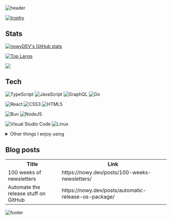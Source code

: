 ![header](https://capsule-render.vercel.app/api?&section=header&text=Hey%20there%2C%20I'm%20Dominik&animation=fadeIn&type=waving&height=200&fontAlign=25&fontAlignY=40&fontSize=30&fontColor=FFFFFF&color=gradient)

[![trophy](https://github-profile-trophy.vercel.app/?username=nowyDEV&theme=algolia)](https://github.com/ryo-ma/github-profile-trophy)

## Stats

[![nowyDEV's GitHub stats](https://github-readme-stats-nowydev.vercel.app/api?username=nowyDEV&show_icons=true&include_all_commits=true&count_private=true&role=OWNER,COLLABORATOR&theme=yeblu&hide=stars&show=prs_merged_percentage)](https://github.com/nowyDEV/github-readme-stats)

[![Top Langs](https://github-readme-stats-git-masterorgs-github-readme-stats-team.vercel.app/api/top-langs?username=nowyDEV&include_orgs=true&show_icons=true&theme=yeblu&locale=en)](https://github.com/nowyDEV/github-readme-stats)

![](https://komarev.com/ghpvc/?username=nowyDEV&style=for-the-badge)

## Tech

![TypeScript](https://img.shields.io/badge/typescript-%23007ACC.svg?style=for-the-badge&logo=typescript&logoColor=white)
![JavaScript](https://img.shields.io/badge/javascript-%23323330.svg?style=for-the-badge&logo=javascript&logoColor=%23F7DF1E)
![GraphQL](https://img.shields.io/badge/-GraphQL-E10098?style=for-the-badge&logo=graphql&logoColor=white)
![Go](https://img.shields.io/badge/go-%2300ADD8.svg?style=for-the-badge&logo=go&logoColor=white)

![React](https://img.shields.io/badge/react-%2320232a.svg?style=for-the-badge&logo=react&logoColor=%2361DAFB)
![CSS3](https://img.shields.io/badge/css3-%231572B6.svg?style=for-the-badge&logo=css3&logoColor=white)
![HTML5](https://img.shields.io/badge/html5-%23E34F26.svg?style=for-the-badge&logo=html5&logoColor=white)

![Bun](https://img.shields.io/badge/Bun-%23000000.svg?style=for-the-badge&logo=bun&logoColor=white)
![NodeJS](https://img.shields.io/badge/node.js-6DA55F?style=for-the-badge&logo=node.js&logoColor=white)

![Visual Studio Code](https://img.shields.io/badge/Visual%20Studio%20Code-0078d7.svg?style=for-the-badge&logo=visual-studio-code&logoColor=white)
![Linux](https://img.shields.io/badge/Linux-FCC624?style=for-the-badge&logo=linux&logoColor=black)

<details>
  <summary>Other things I enjoy using</summary>

<br>

![Vite](https://img.shields.io/badge/vite-%23646CFF.svg?style=for-the-badge&logo=vite&logoColor=white)
![ESLint](https://img.shields.io/badge/ESLint-4B3263?style=for-the-badge&logo=eslint&logoColor=white)

![React Hook Form](https://img.shields.io/badge/React%20Hook%20Form-%23EC5990.svg?style=for-the-badge&logo=reacthookform&logoColor=white)
![Styled Components](https://img.shields.io/badge/styled--components-DB7093?style=for-the-badge&logo=styled-components&logoColor=white)
![TailwindCSS](https://img.shields.io/badge/tailwindcss-%2338B2AC.svg?style=for-the-badge&logo=tailwind-css&logoColor=white)
![Testing-Library](https://img.shields.io/badge/-TestingLibrary-%23E33332?style=for-the-badge&logo=testing-library&logoColor=white)

🤍
![jQuery](https://img.shields.io/badge/jquery-%230769AD.svg?style=for-the-badge&logo=jquery&logoColor=white)
🤍

![AWS](https://img.shields.io/badge/AWS-%23FF9900.svg?style=for-the-badge&logo=amazon-aws&logoColor=white)
![Cloudflare](https://img.shields.io/badge/Cloudflare-F38020?style=for-the-badge&logo=Cloudflare&logoColor=white)
![Vercel](https://img.shields.io/badge/vercel-%23000000.svg?style=for-the-badge&logo=vercel&logoColor=white)
![Datadog](https://img.shields.io/badge/datadog-%23632CA6.svg?style=for-the-badge&logo=datadog&logoColor=white)
![GitHub Actions](https://img.shields.io/badge/github%20actions-%232671E5.svg?style=for-the-badge&logo=githubactions&logoColor=white)

</details>

## Blog posts

<table>
  <tr><th>Title</th><th>Link</th></tr>
  <!-- BLOG:START --><tr><td>100 weeks of newsletters</td><td>https://nowy.dev/posts/100-weeks-newsletters/</td></tr><tr><td>Automate the release stuff on GitHub</td><td>https://nowy.dev/posts/automatic-release-os-package/</td></tr><!-- BLOG:END -->
</table>

![footer](https://capsule-render.vercel.app/api?theme=tokyonight&section=footer&type=waving&height=120&animation=fadeIn)
